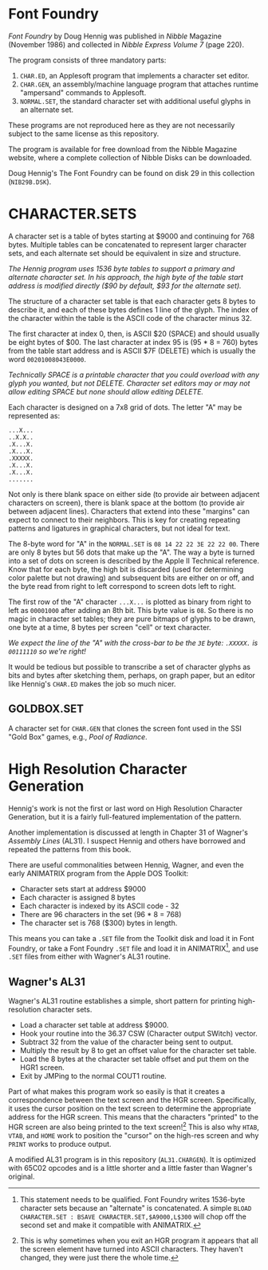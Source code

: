 # Font Foundry

*Font Foundry* by Doug Hennig was published in *Nibble* Magazine (November 1986) and collected in *Nibble Express Volume 7* (page 220).

The program consists of three mandatory parts:

1. `CHAR.ED`, an Applesoft program that implements a character set editor.
2. `CHAR.GEN`, an assembly/machine language program that attaches runtime "ampersand" commands to Applesoft.
3. `NORMAL.SET`, the standard character set with additional useful glyphs in an alternate set.

These programs are not reproduced here as they are not necessarily subject to the same license as this repository.

The program is available for free download from the Nibble Magazine website, where a complete collection of Nibble Disks can be downloaded.

Doug Hennig's The Font Foundry can be found on disk 29 in this collection (`NIB29B.DSK`).

# CHARACTER.SETS

A character set is a table of bytes starting at $9000 and continuing for 768 bytes. Multiple tables can be concatenated to represent larger character sets, and each alternate set should be equivalent in size and structure.

*The Hennig program uses 1536 byte tables to support a primary and alternate character set. In his approach, the high byte of the table start address is modified directly ($90 by default, $93 for the alternate set).*

The structure of a character set table is that each character gets 8 bytes to describe it, and each of these bytes defines 1 line of the glyph. The index of the character within the table is the ASCII code of the character minus 32.

The first character at index 0, then, is ASCII $20 (SPACE) and should usually be eight bytes of $00. The last character at index 95 is (95 * 8 = 760) bytes from the table start address and is ASCII $7F (DELETE) which is usually the word `00201008043E0000`.

*Technically SPACE is a printable character that you could overload with any glyph you wanted, but not DELETE. Character set editors may or may not allow editing SPACE but none should allow editing DELETE.*

Each character is designed on a 7x8 grid of dots. The letter "A" may be represented as:

```
...X...
..X.X..
.X...X.
.X...X.
.XXXXX.
.X...X.
.X...X.
.......
```

Not only is there blank space on either side (to provide air between adjacent characters on screen), there is blank space at the bottom (to provide air between adjacent lines). Characters that extend into these "margins" can expect to connect to their neighbors. This is key for creating repeating patterns and ligatures in graphical characters, but not ideal for text.

The 8-byte word for "A" in the `NORMAL.SET` is `08 14 22 22 3E 22 22 00`. There are only 8 bytes but 56 dots that make up the "A". The way a byte is turned into a set of dots on screen is described by the Apple II Technical reference. Know that for each byte, the high bit is discarded (used for determining color palette but not drawing) and subsequent bits are either on or off, and the byte read from right to left correspond to screen dots left to right.

The first row of the "A" character `...X...` is plotted as binary from right to left as `00001000` after adding an 8th bit. This byte value is `08`. So there is no magic in character set tables; they are pure bitmaps of glyphs to be drawn, one byte at a time, 8 bytes per screen "cell" or text character.

*We expect the line of the "A" with the cross-bar to be the `3E` byte: `.XXXXX.` is `00111110` so we're right!*

It would be tedious but possible to transcribe a set of character glyphs as bits and bytes after sketching them, perhaps, on graph paper, but an editor like Hennig's `CHAR.ED` makes the job so much nicer.

## GOLDBOX.SET

A character set for `CHAR.GEN` that clones the screen font used in the SSI "Gold Box" games, e.g., *Pool of Radiance*.

# High Resolution Character Generation

Hennig's work is not the first or last word on High Resolution Character Generation, but it is a fairly full-featured implementation of the pattern.

Another implementation is discussed at length in Chapter 31 of Wagner's *Assembly Lines* (AL31). I suspect Hennig and others have borrowed and repeated the patterns from this book.

There are useful commonalities between Hennig, Wagner, and even the early ANIMATRIX program from the Apple DOS Toolkit:

* Character sets start at address $9000
* Each character is assigned 8 bytes
* Each character is indexed by its ASCII code - 32
* There are 96 characters in the set (96 * 8 = 768)
* The character set is 768 ($300) bytes in length.

This means you can take a `.SET` file from the Toolkit disk and load it in Font Foundry, or take a Font Foundry `.SET` file and load it in ANIMATRIX[^1], and use `.SET` files from either with Wagner's AL31 routine.

[^1]: This statement needs to be qualified. Font Foundry writes 1536-byte character sets because an "alternate" is concatenated. A simple `BLOAD CHARACTER.SET : BSAVE CHARACTER.SET,$A9000,L$300` will chop off the second set and make it compatible with ANIMATRIX.

## Wagner's AL31

Wagner's AL31 routine establishes a simple, short pattern for printing high-resolution character sets.

* Load a character set table at address $9000.
* Hook your routine into the $36.$37 CSW (Character output SWitch) vector.
* Subtract 32 from the value of the character being sent to output.
* Multiply the result by 8 to get an offset value for the character set table.
* Load the 8 bytes at the character set table offset and put them on the HGR1 screen.
* Exit by JMPing to the normal COUT1 routine.

Part of what makes this program work so easily is that it creates a correspondence between the text screen and the HGR screen. Specifically, it uses the cursor position on the text screen to determine the appropriate address for the HGR screen. This means that the characters "printed" to the HGR screen are also being printed to the text screen![^2] This is also why `HTAB`, `VTAB`, and `HOME` work to position the "cursor" on the high-res screen and why `PRINT` works to produce output.

[^2]: This is why sometimes when you exit an HGR program it appears that all the screen element have turned into ASCII characters. They haven't changed, they were just there the whole time.

A modified AL31 program is in this repository (`AL31.CHARGEN`). It is optimized with 65C02 opcodes and is a little shorter and a little faster than Wagner's original.
